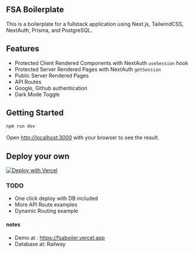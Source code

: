 ## FSA Boilerplate

This is a boilerplate for a fullstack application using Next.js, TailwindCSS, NextAuth, Prisma, and PostgreSQL.

## Features

- Protected Client Rendered Components with NextAuth `useSession` hook
- Protected Server Rendered Pages with NextAuth `getSession`
- Public Server Rendered Pages
- API Routes
- Google, Github authentication
- Dark Mode Toggle

## Getting Started

```bash
npm run dev
```

Open [http://localhost:3000](http://localhost:3000) with your browser to see the result.

## Deploy your own

[![Deploy with Vercel](https://vercel.com/button)](https://vercel.com/new/clone?repository-url=https%3A%2F%2Fgithub.com%2Funmonk%2Ffsaboiler&env=DATABASE_URL,GOOGLE_CLIENT_ID,GOOGLE_CLIENT_SECRET,GITHUB_CLIENT_ID,GITHUB_CLIENT_SECRET,NEXTAUTH_SECRET)

### TODO

- One click deploy with DB included
- More API Route examples
- Dynamic Routing example

#### notes

- Demo at : https://fsaboiler.vercel.app
- Database at: Railway
